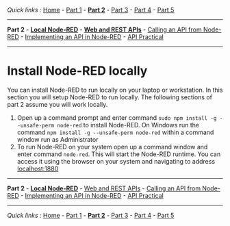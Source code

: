*Quick links :*
[Home](/README.md) - [Part 1](../part1/README.md) - [**Part 2**](../part2/README.md) - [Part 3](../part3/README.md) - [Part 4](../part4/README.md) - [Part 5](../part5/README.md)
***
**Part 2** - [**Local Node-RED**](NODERED.md) - [**Web and REST APIs**](API.md) - [Calling an API from Node-RED](CALLING_API.md) - [Implementing an API in Node-RED](CREATING_API.md) - [API Practical](API_PRACTICAL.md)
***

# Install Node-RED locally

You can install Node-RED to run locally on your laptop or workstation.  In this section you will setup Node-RED to run locally.  The following sections of part 2 assume you will work locally.

1. Open up a command prompt and enter command `sudo npm install -g --unsafe-perm node-red` to install Node-RED.  On Windows run the command `npm install -g --unsafe-perm node-red` within a command window run as Administrator
2. To run Node-RED on your system open up a command window and enter command `node-red`.  This will start the Node-RED runtime.  You can access it using the browser on your system and navigating to address [localhost:1880](http://localhost:1880)

***
**Part 2** - [**Local Node-RED**](NODERED.md) - [Web and REST APIs](API.md) - [Calling an API from Node-RED](CALLING_API.md) - [Implementing an API in Node-RED](CREATING_API.md) - [API Practical](API_PRACTICAL.md)
***
*Quick links :*
[Home](/README.md) - [Part 1](../part1/README.md) - [**Part 2**](../part2/README.md) - [Part 3](../part3/README.md) - [Part 4](../part4/README.md) - [Part 5](../part5/README.md)
